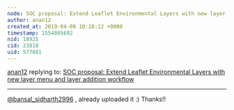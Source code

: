 ```yaml
---
node: SOC proposal: Extend Leaflet Environmental Layers with new layer menu and layer addition workflow
author: anan12
created_at: 2019-04-09 10:28:12 +0000
timestamp: 1554805692
nid: 18925
cid: 23818
uid: 577881
---
```




[anan12](../profile/anan12) replying to: [SOC proposal: Extend Leaflet Environmental Layers with new layer menu and layer addition workflow](../notes/anan12/04-01-2019/outreachy-proposal-extend-leaflet-environmental-layers-with-new-layer-menu-and-layer-addition-workflow)

----
[@bansal_sidharth2996](/profile/bansal_sidharth2996) , already uploaded it :) Thanks!! 
